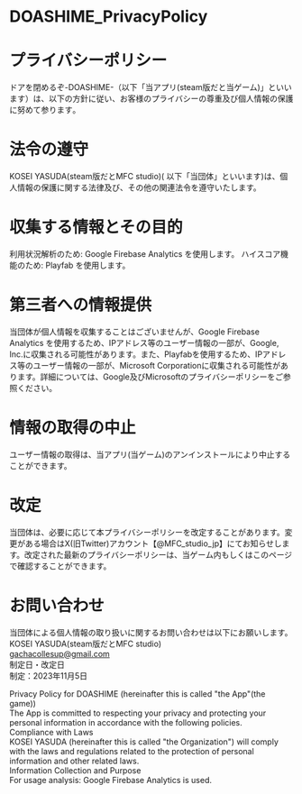 # DOASHIME_PrivacyPolicy

# プライバシーポリシー 
ドアを閉めるぞ-DOASHIME-（以下「当アプリ(steam版だと当ゲーム)」といいます）は、以下の方針に従い、お客様のプライバシーの尊重及び個人情報の保護に努めて参ります｡
# 法令の遵守
KOSEI YASUDA(steam版だとMFC studio)( 以下「当団体」といいます)は、個人情報の保護に関する法律及び、その他の関連法令を遵守いたします。
# 収集する情報とその目的 
利用状況解析のため: Google Firebase Analytics を使用します。 
ハイスコア機能のため: Playfab を使用します。 
# 第三者への情報提供 
当団体が個人情報を収集することはございませんが、Google Firebase Analytics を使用するため、IPアドレス等のユーザー情報の一部が、Google, Inc.に収集される可能性があります。また、Playfabを使用するため、IPアドレス等のユーザー情報の一部が、Microsoft Corporationに収集される可能性があります。詳細については、Google及びMicrosoftのプライバシーポリシーをご参照ください。
# 情報の取得の中止 
ユーザー情報の取得は、当アプリ(当ゲーム)のアンインストールにより中止することができます。 
# 改定 
当団体は、必要に応じて本プライバシーポリシーを改定することがあります。変更がある場合はX(旧Twitter)アカウント【@MFC_studio_jp】にてお知らせします。改定された最新のプライバシーポリシーは、当ゲーム内もしくはこのページで確認することができます。 
# お問い合わせ
当団体による個人情報の取り扱いに関するお問い合わせは以下にお願いします。  
KOSEI YASUDA(steam版だとMFC studio)  
gachacollesup@gmail.com  
制定日・改定日   
制定：2023年11月5日  

Privacy Policy for DOASHIME (hereinafter this is called "the App"(the game))  
The App is committed to respecting your privacy and protecting your personal information in accordance with the following policies.  
Compliance with Laws  
KOSEI YASUDA (hereinafter this is called "the Organization") will comply with the laws and regulations related to the protection of personal information and other related laws.  
Information Collection and Purpose  
For usage analysis: Google Firebase Analytics is used.   
